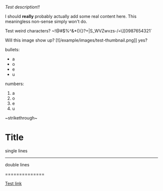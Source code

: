 _Test description!!_

I should **really** probably actually add some real content here. This meaningless non-sense simply won't do.

Test weird characters? ~!@#$%^&*\(\){}?+|S_WVZwvzs-/=\\\]\[0987654321`

Will this image show up? [![/example/images/test-thumbnail.png]] yes?

bullets:

- a
- o
- e
- u

numbers:

1. a
2. o
3. e
4. u

~strikethrough~

# Title

single lines

--------------

double lines

==============

[Test link](http://jackieandlevi.com/maya)